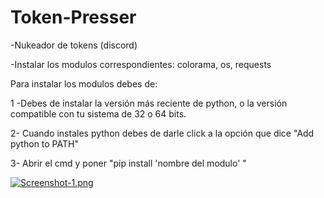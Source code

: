 # Token-Presser 
-Nukeador de tokens (discord)

-Instalar los modulos correspondientes: colorama, os, requests 

Para instalar los modulos debes de: 

1 -Debes de instalar la versión más reciente de python, o la versión compatible con tu sistema de 32 o 64 bits. 

2- Cuando instales python debes de darle click a la opción que dice "Add python to PATH" 

3- Abrir el cmd y poner "pip install 'nombre del modulo' " 

[![Screenshot-1.png](https://i.postimg.cc/7hy6MfNc/Screenshot-1.png)](https://postimg.cc/sQws3fq9)
